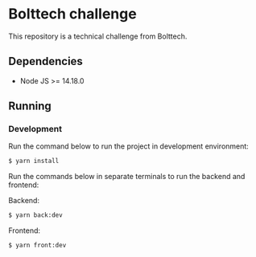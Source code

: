 # Bolttech challenge

This repository is a technical challenge from Bolttech.

## Dependencies

- Node JS >= 14.18.0

## Running

### Development

Run the command below to run the project in development environment:

```bash
$ yarn install
```

Run the commands below in separate terminals to run the backend and frontend:

Backend:

```bash
$ yarn back:dev
```

Frontend:

```bash
$ yarn front:dev
```
